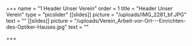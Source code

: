 +++
name = "1 Header Unser Verein"
order = 1
title = "Header Unser Verein"
type = "picslider"
[[slides]]
picture = "/uploads/IMG_2281_bf.JPG"
text = ""
[[slides]]
picture = "/uploads/Verein_Arbeit-vor-Ort---Einrichten-des-Optiker-Hauses.jpg"
text = ""

+++
